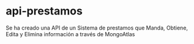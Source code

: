 # api-prestamos
Se ha creado una API de un Sistema de prestamos que Manda, Obtiene, Edita y Elimina información a través de MongoAtlas
